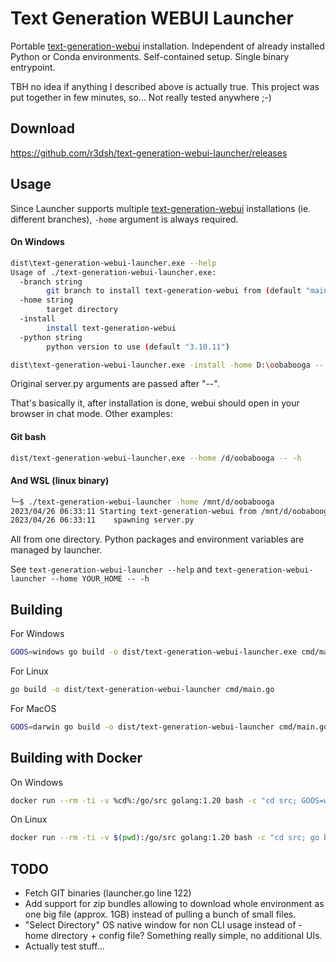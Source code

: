 
# Text Generation WEBUI Launcher

Portable [text-generation-webui](https://github.com/oobabooga/text-generation-webui) installation. Independent of already installed Python or Conda environments. Self-contained setup. Single binary entrypoint.

TBH no idea if anything I described above is actually true. This project was put together in few minutes, so... Not really tested anywhere ;-)


## Download

https://github.com/r3dsh/text-generation-webui-launcher/releases

## Usage

Since Launcher supports multiple [text-generation-webui](https://github.com/oobabooga/text-generation-webui) installations (ie. different branches), `-home` argument is always required.

#### On Windows
```bash
dist\text-generation-webui-launcher.exe --help
Usage of ./text-generation-webui-launcher.exe:
  -branch string
        git branch to install text-generation-webui from (default "main")
  -home string
        target directory
  -install
        install text-generation-webui
  -python string
        python version to use (default "3.10.11")

dist\text-generation-webui-launcher.exe -install -home D:\oobabooga -- --model-dir D:\models --chat --auto-launch
```

Original server.py arguments are passed after "--".

That's basically it, after installation is done, webui should open in your browser in chat mode. Other examples:

#### Git bash
```bash
dist/text-generation-webui-launcher.exe --home /d/oobabooga -- -h
```

#### And WSL (linux binary)
```bash
└─$ ./text-generation-webui-launcher -home /mnt/d/oobabooga
2023/04/26 06:33:11 Starting text-generation-webui from /mnt/d/oobabooga/text-generation-webui-main
2023/04/26 06:33:11    spawning server.py
```

All from one directory. Python packages and environment variables are managed by launcher.

See `text-generation-webui-launcher --help` and `text-generation-webui-launcher --home YOUR_HOME -- -h`

## Building

For Windows
```bash
GOOS=windows go build -o dist/text-generation-webui-launcher.exe cmd/main.go
```

For Linux
```bash
go build -o dist/text-generation-webui-launcher cmd/main.go
```

For MacOS
```bash
GOOS=darwin go build -o dist/text-generation-webui-launcher cmd/main.go
```

## Building with Docker

On Windows
```bash
docker run --rm -ti -v %cd%:/go/src golang:1.20 bash -c "cd src; GOOS=windows go build -o dist/text-generation-webui-launcher.exe cmd/main.go"
```

On Linux
```bash
docker run --rm -ti -v $(pwd):/go/src golang:1.20 bash -c "cd src; go build -o dist/text-generation-webui-launcher cmd/main.go"
```

## TODO

- Fetch GIT binaries (launcher.go line 122)
- Add support for zip bundles allowing to download whole environment as one big file (approx. 1GB) instead of pulling a bunch of small files.
- "Select Directory" OS native window for non CLI usage instead of -home directory + config file? Something really simple, no additional UIs.
- Actually test stuff...